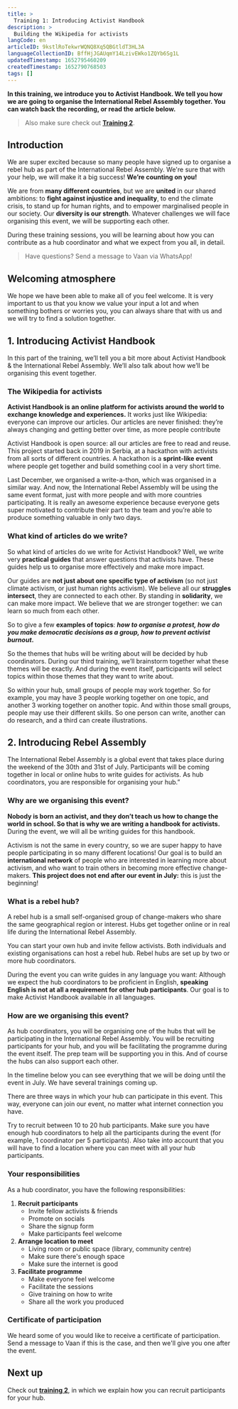 ```yaml
---
title: >
  Training 1: Introducing Activist Handbook
description: >
  Building the Wikipedia for activists
langCode: en
articleID: 9kstlRoTekwrWQNQ8Xq5QBGtldT3HL3A
languageCollectionID: BffHjJGAUqmY14LzivEWko1ZQYb6Sg1L
updatedTimestamp: 1652795460209
createdTimestamp: 1652790768503
tags: []
---
```


**In this training, we introduce you to Activist Handbook. We tell you how we are going to organise the International Rebel Assembly together. You can watch back the recording, or read the article below.**

> Also make sure check out [**Training 2**](/support/hub/outreach).

<div></div>

## Introduction

We are super excited because so many people have signed up to organise a rebel hub as part of the International Rebel Assembly. We're sure that with your help, we will make it a big success! **We’re counting on you!**

We are from **many different countries**, but we are **united** in our shared ambitions: to **fight against injustice and inequality**, to end the climate crisis, to stand up for human rights, and to empower marginalised people in our society. Our **diversity is our strength**. Whatever challenges we will face organising this event, we will be supporting each other.

During these training sessions, you will be learning about how you can contribute as a hub coordinator and what we expect from you all, in detail.

> Have questions? Send a message to Vaan via WhatsApp!

## Welcoming atmosphere

We hope we have been able to make all of you feel welcome. It is very important to us that you know we value your input a lot and when something bothers or worries you, you can always share that with us and we will try to find a solution together.

## 1\. Introducing Activist Handbook

In this part of the training, we’ll tell you a bit more about Activist Handbook & the International Rebel Assembly. We’ll also talk about how we’ll be organising this event together.

### The Wikipedia for activists

**Activist Handbook is an online platform for activists around the world to exchange knowledge and experiences.** It works just like Wikipedia: everyone can improve our articles. Our articles are never finished: they’re always changing and getting better over time, as more people contribute

Activist Handbook is open source: all our articles are free to read and reuse. This project started back in 2019 in Serbia, at a hackathon with activists from all sorts of different countries. A hackathon is a **sprint-like event** where people get together and build something cool in a very short time.

Last December, we organised a write-a-thon, which was organised in a similar way. And now, the International Rebel Assembly will be using the same event format, just with more people and with more countries participating. It is really an awesome experience because everyone gets super motivated to contribute their part to the team and you’re able to produce something valuable in only two days.

### What kind of articles do we write?

So what kind of articles do we write for Activist Handbook? Well, we write very **practical guides** that answer questions that activists have. These guides help us to organise more effectively and make more impact.

Our guides are **not just about one specific type of activism** (so not just climate activism, or just human rights activism). We believe all our **struggles intersect**, they are connected to each other. By standing in **solidarity**, we can make more impact. We believe that we are stronger together: we can learn so much from each other.

So to give a few **examples of topics**: _**how to organise a protest, how do you make democratic decisions as a group, how to prevent activist burnout**_**.**

So the themes that hubs will be writing about will be decided by hub coordinators. During our third training, we’ll brainstorm together what these themes will be exactly. And during the event itself, participants will select topics within those themes that they want to write about.

So within your hub, small groups of people may work together. So for example, you may have 3 people working together on one topic, and another 3 working together on another topic. And within those small groups, people may use their different skills. So one person can write, another can do research, and a third can create illustrations.

## 2\. Introducing Rebel Assembly

The International Rebel Assembly is a global event that takes place during the weekend of the 30th and 31st of July. Participants will be coming together in local or online hubs to write guides for activists. As hub coordinators, you are responsible for organising your hub.”

### **Why are we organising this event?**

**Nobody is born an activist, and they don’t teach us how to change the world in school. So that is why we are writing a handbook for activists.** During the event, we will all be writing guides for this handbook.

Activism is not the same in every country, so we are super happy to have people participating in so many different locations! Our goal is to build an **international network** of people who are interested in learning more about activism, and who want to train others in becoming more effective change-makers. **This project does not end after our event in July:** this is just the beginning!

<div></div>

### **What is a rebel hub?**

A rebel hub is a small self-organised group of change-makers who share the same geographical region or interest. Hubs get together online or in real life during the International Rebel Assembly.

You can start your own hub and invite fellow activists. Both individuals and existing organisations can host a rebel hub. Rebel hubs are set up by two or more hub coordinators.

During the event you can write guides in any language you want: Although we expect the hub coordinators to be proficient in English, **speaking English is not at all a requirement for other hub participants**. Our goal is to make Activist Handbook available in all languages.

### How are we organising this event?

As hub coordinators, you will be organising one of the hubs that will be participating in the International Rebel Assembly. You will be recruiting participants for your hub, and you will be facilitating the programme during the event itself. The prep team will be supporting you in this. And of course the hubs can also support each other.

<div></div>

In the timeline below you can see everything that we will be doing until the event in July. We have several trainings coming up.

<div></div><div></div>

There are three ways in which your hub can participate in this event. This way, everyone can join our event, no matter what internet connection you have.

<div></div>

Try to recruit between 10 to 20 hub participants. Make sure you have enough hub coordinators to help all the participants during the event (for example, 1 coordinator per 5 participants). Also take into account that you will have to find a location where you can meet with all your hub participants.

### Your responsibilities

As a hub coordinator, you have the following responsibilities:

1.  **Recruit participants**
    -   Invite fellow activists & friends
    -   Promote on socials
    -   Share the signup form
    -   Make participants feel welcome
2.  **Arrange location to meet**
    -   Living room or public space (library, community centre)
    -   Make sure there's enough space
    -   Make sure the internet is good
3.  **Facilitate programme**
    -   Make everyone feel welcome
    -   Facilitate the sessions
    -   Give training on how to write
    -   Share all the work you produced

### Certificate of participation

We heard some of you would like to receive a certificate of participation. Send a message to Vaan if this is the case, and then we'll give you one after the event.

## Next up

Check out [**training 2**](/support/hub/outreach), in which we explain how you can recruit participants for your hub.